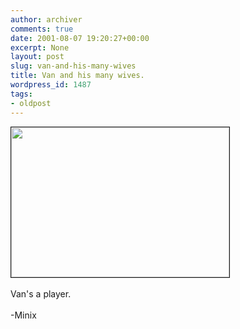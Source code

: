 ```yaml
---
author: archiver
comments: true
date: 2001-08-07 19:20:27+00:00
excerpt: None
layout: post
slug: van-and-his-many-wives
title: Van and his many wives.
wordpress_id: 1487
tags:
- oldpost
---
```


<img src = "http://www.oliverweb.com/newsimages/traditional.jpg" width = "349" height = "240" border = 1><br /><br />Van's a player.<br /><br />-Minix